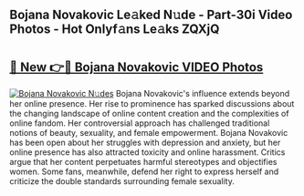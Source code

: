 ## Bojana Novakovic Le𝚊ked N𝚞de - Part-30i Video Photos - Hot Onlyf𝚊ns Le𝚊ks ZQXjQ

# <h2><a href="http://ab88108.deff.icu/?id=Bojana+Novakovic">🔗 New 👉🔴 Bojana Novakovic VIDEO Photos</a></h2>

[![Bojana Novakovic N𝚞des](https://i.imgur.com/rIISA9y.gif)](http://ab88108.deff.icu/?id=Bojana+Novakovic)
Bojana Novakovic's influence extends beyond her online presence. Her rise to prominence has sparked discussions about the changing landscape of online content creation and the complexities of online fandom. Her controversial approach has challenged traditional notions of beauty, sexuality, and female empowerment. Bojana Novakovic has been open about her struggles with depression and anxiety, but her online presence has also attracted toxicity and online harassment. Critics argue that her content perpetuates harmful stereotypes and objectifies women. Some fans, meanwhile, defend her right to express herself and criticize the double standards surrounding female sexuality.
